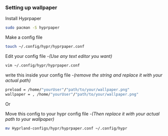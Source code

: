 ### Setting up wallpaper

Install Hyprpaper

```bash
sudo pacman -S hyprpaper
```
Make a config file
```bash
touch ~/.config/hypr/hyprpaper.conf
```
Edit your config file -_(Use any text editor you want)_
```bash
vim ~/.config/hypr/hyprpaper.conf
```

write this inside your config file -_(remove the string and replace it with your actual path)_
```bash
preload = /home/"yourUser"/"path/to/your/wallpaper.png"
wallpaper = , /home/"yourUser"/"path/to/your/wallpaper.png"
```

Or

Move this config to your hypr config file -_(Then replace it with your actual path to your wallpaper)_
```bash
mv Hyprland-configs/hypr/hyprpaper.conf ~/.config/hypr
```